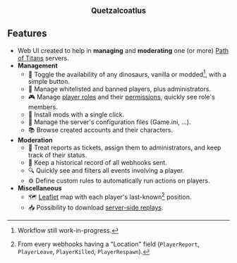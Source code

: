 <p style="text-align: center; font-size: larger; font-weight: bold;">
    Quetzalcoatlus
</p>

## Features

* Web UI created to help in **managing** and **moderating** one (or more) [Path of Titans](https://pathoftitans.com/) servers.
* **Management**
    * 🔧 Toggle the availability of any dinosaurs, vanilla or modded[^1], with a simple button.
    * 👥 Manage whitelisted and banned players, plus administrators.
    * 🎮 Manage [player roles](https://hosting.pathoftitans.wiki/guide/player-roles) and their [permissions](https://hosting.pathoftitans.wiki/guide/chat-commands), quickly see role's members.
    * 🧩 Install mods with a single click.
    * 📄 Manage the server's configuration files (Game.ini, ...).
    * 📚 Browse created accounts and their characters.
* **Moderation**
    * 🎫 Treat reports as tickets, assign them to administrators, and keep track of their status.
    * 📝 Keep a historical record of all webhooks sent.
    * 🔍 Quickly see and filters all events involving a player.
    * ⚙️ Define custom rules to automatically run actions on players.
* **Miscellaneous**
    * 🗺️ [Leaflet](https://leafletjs.com/) map with each player's last-known[^2] position.
    * 📥 Possibility to download [server-side replays](https://hosting.pathoftitans.wiki/guide/replay-recordings#server-side-replays).

[^1]: Workflow still work-in-progress.
[^2]: From every webhooks having a "Location" field (`PlayerReport`, `PlayerLeave`, `PlayerKilled`, `PlayerRespawn`).